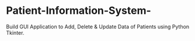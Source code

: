# Patient-Information-System-
Build GUI Application to Add, Delete &amp; Update Data of Patients using Python Tkinter.
